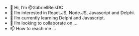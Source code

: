 - 👋 Hi, I’m @GabriellReisDC
- 👀 I’m interested in React.JS, Node.JS, Javascript and Delphi.
- 🌱 I’m currently learning Delphi and Javascript.
- 💞️ I’m looking to collaborate on ...
- 📫 How to reach me ...

<!---
GabriellReisDC/GabriellReisDC is a ✨ special ✨ repository because its `README.md` (this file) appears on your GitHub profile.
You can click the Preview link to take a look at your changes.
--->
